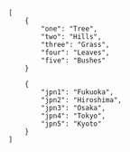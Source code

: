 	[
		{
			"one": "Tree",
			"two": "Hills",
			"three": "Grass",
			"four": "Leaves",
			"five": "Bushes"
		}

		{
			"jpn1": "Fukuoka",
			"jpn2": "Hiroshima",
			"jpn3": "Osaka",
			"jpn4": "Tokyo",
			"jpn5": "Kyoto"
		}
	]
